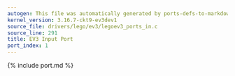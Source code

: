 ```yaml
---
autogen: This file was automatically generated by ports-defs-to-markdown.py
kernel_version: 3.16.7-ckt9-ev3dev1
source_file: drivers/lego/ev3/legoev3_ports_in.c
source_line: 291
title: EV3 Input Port
port_index: 1
---
```


{% include port.md %}

